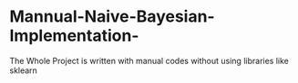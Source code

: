 # Mannual-Naive-Bayesian-Implementation-
The Whole Project is written with manual codes without using libraries like sklearn
